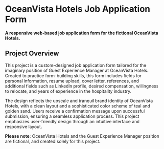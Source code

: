 # OceanVista Hotels Job Application Form

**A responsive web-based job application form for the fictional OceanVista Hotels.**

## Project Overview

This project is a custom-designed job application form tailored for the imaginary position of Guest Experience Manager at OceanVista Hotels. Created to practice form-building skills, this form includes fields for personal information, resume upload, cover letter, references, and additional fields such as LinkedIn profile, desired compensation, willingness to relocate, and years of experience in the hospitality industry.

The design reflects the upscale and tranquil brand identity of OceanVista Hotels, with a clean layout and a sophisticated color scheme of teal and golden sand. Users receive a confirmation message upon successful submission, ensuring a seamless application process. This project emphasizes user-friendly design through an intuitive interface and responsive layout.

**Please note:** OceanVista Hotels and the Guest Experience Manager position are fictional, and created solely for this project.
